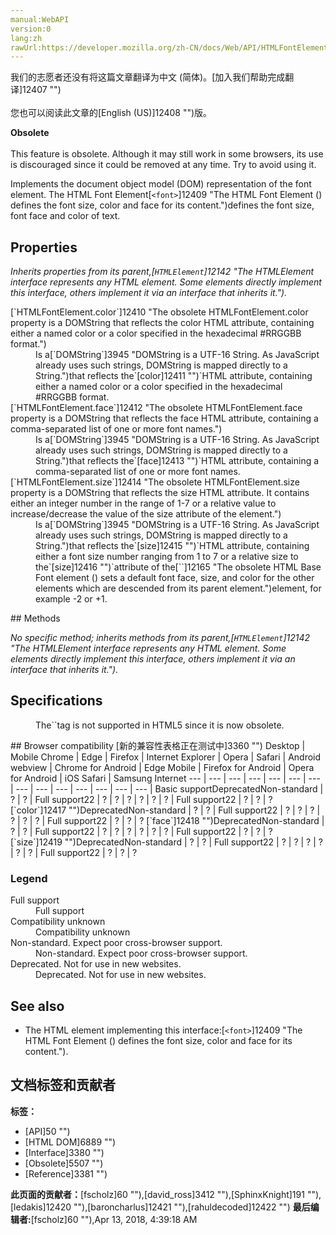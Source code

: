 ```yaml
---
manual:WebAPI
version:0
lang:zh
rawUrl:https://developer.mozilla.org/zh-CN/docs/Web/API/HTMLFontElement
---
```




<bdi>我们的志愿者还没有将这篇文章翻译为<bdi>中文 (简体)</bdi>。[加入我们帮助完成翻译]12407 "")<br></br>您也可以阅读此文章的[English (US)]12408 "")版。</bdi>






**Obsolete**<br></br>This feature is obsolete. Although it may still work in some browsers, its use is discouraged since it could be removed at any time. Try to avoid using it.





Implements the document object model (DOM) representation of the font element. The HTML Font Element[`<font>`]12409 "The HTML Font Element (<font>) defines the font size, color and face for its content.")defines the font size, font face and color of text.


## Properties<a name="Properties"></a>


<em>Inherits properties from its parent,[`HTMLElement`]12142 "The HTMLElement interface represents any HTML element. Some elements directly implement this interface, others implement it via an interface that inherits it.").</em>

<dl><dt>[`HTMLFontElement.color`]12410 "The obsolete HTMLFontElement.color property is a DOMString that reflects the color HTML attribute, containing either a named color or a color specified in the hexadecimal #RRGGBB format.")</dt><dd>Is a[`DOMString`]3945 "DOMString is a UTF-16 String. As JavaScript already uses such strings, DOMString is mapped directly to a String.")that reflects the`[color]12411 "")`HTML attribute, containing either a named color or a color specified in the hexadecimal #RRGGBB format.</dd><dt>[`HTMLFontElement.face`]12412 "The obsolete HTMLFontElement.face property is a DOMString that reflects the face HTML attribute, containing a comma-separated list of one or more font names.")</dt><dd>Is a[`DOMString`]3945 "DOMString is a UTF-16 String. As JavaScript already uses such strings, DOMString is mapped directly to a String.")that reflects the`[face]12413 "")`HTML attribute, containing a comma-separated list of one or more font names.</dd><dt>[`HTMLFontElement.size`]12414 "The obsolete HTMLFontElement.size property is a DOMString that reflects the size HTML attribute. It contains either an integer number in the range of 1-7 or a relative value to increase/decrease the value of the size attribute of the <basefont> element.")</dt><dd>Is a[`DOMString`]3945 "DOMString is a UTF-16 String. As JavaScript already uses such strings, DOMString is mapped directly to a String.")that reflects the`[size]12415 "")`HTML attribute, containing either a font size number ranging from 1 to 7 or a relative size to the`[size]12416 "")`attribute of the[`<basefont>`]12165 "The obsolete HTML Base Font element (<basefont>) sets a default font face, size, and color for the other elements which are descended from its parent element.")element, for example -2 or +1.</dd></dl>
## Methods<a name="Methods"></a>


<em>No specific method; inherits methods from its parent,[`HTMLElement`]12142 "The HTMLElement interface represents any HTML element. Some elements directly implement this interface, others implement it via an interface that inherits it.").</em>


## Specifications<a name="Specifications"></a>
<dl><dd>The`<font>`tag is not supported in HTML5 since it is now obsolete.</dd></dl>
## Browser compatibility<a name="Browser_compatibility"></a>
[新的兼容性表格正在测试中<i></i>]3360 "")
<abbr>Desktop<i></i></abbr> | <abbr>Mobile<i></i></abbr> 
<abbr>Chrome<i></i></abbr> | <abbr>Edge<i></i></abbr> | <abbr>Firefox<i></i></abbr> | <abbr>Internet Explorer<i></i></abbr> | <abbr>Opera<i></i></abbr> | <abbr>Safari<i></i></abbr> | <abbr>Android webview<i></i></abbr> | <abbr>Chrome for Android<i></i></abbr> | <abbr>Edge Mobile<i></i></abbr> | <abbr>Firefox for Android<i></i></abbr> | <abbr>Opera for Android<i></i></abbr> | <abbr>iOS Safari<i></i></abbr> | <abbr>Samsung Internet<i></i></abbr> 
 ---  |  ---  |  ---  |  ---  |  ---  |  ---  |  ---  |  ---  |  ---  |  ---  |  ---  |  ---  |  ---  |  ---  | 
Basic support<abbr>Deprecated<i></i></abbr><abbr>Non-standard<i></i></abbr> | <abbr>?</abbr> | <abbr>?</abbr> | <abbr>Full support</abbr>22 | <abbr>?</abbr> | <abbr>?</abbr> | <abbr>?</abbr> | <abbr>?</abbr> | <abbr>?</abbr> | <abbr>?</abbr> | <abbr>Full support</abbr>22 | <abbr>?</abbr> | <abbr>?</abbr> | <abbr>?</abbr> 
[`color`]12417 "")<abbr>Deprecated<i></i></abbr><abbr>Non-standard<i></i></abbr> | <abbr>?</abbr> | <abbr>?</abbr> | <abbr>Full support</abbr>22 | <abbr>?</abbr> | <abbr>?</abbr> | <abbr>?</abbr> | <abbr>?</abbr> | <abbr>?</abbr> | <abbr>?</abbr> | <abbr>Full support</abbr>22 | <abbr>?</abbr> | <abbr>?</abbr> | <abbr>?</abbr> 
[`face`]12418 "")<abbr>Deprecated<i></i></abbr><abbr>Non-standard<i></i></abbr> | <abbr>?</abbr> | <abbr>?</abbr> | <abbr>Full support</abbr>22 | <abbr>?</abbr> | <abbr>?</abbr> | <abbr>?</abbr> | <abbr>?</abbr> | <abbr>?</abbr> | <abbr>?</abbr> | <abbr>Full support</abbr>22 | <abbr>?</abbr> | <abbr>?</abbr> | <abbr>?</abbr> 
[`size`]12419 "")<abbr>Deprecated<i></i></abbr><abbr>Non-standard<i></i></abbr> | <abbr>?</abbr> | <abbr>?</abbr> | <abbr>Full support</abbr>22 | <abbr>?</abbr> | <abbr>?</abbr> | <abbr>?</abbr> | <abbr>?</abbr> | <abbr>?</abbr> | <abbr>?</abbr> | <abbr>Full support</abbr>22 | <abbr>?</abbr> | <abbr>?</abbr> | <abbr>?</abbr> 


### Legend<a name="Legend"></a>
<dl><dt><abbr>Full support</abbr></dt><dd>Full support</dd><dt><abbr>Compatibility unknown</abbr></dt><dd>Compatibility unknown</dd><dt><abbr>Non-standard. Expect poor cross-browser support.<i></i></abbr></dt><dd>Non-standard. Expect poor cross-browser support.</dd><dt><abbr>Deprecated. Not for use in new websites.<i></i></abbr></dt><dd>Deprecated. Not for use in new websites.</dd></dl>


## See also<a name="See_also"></a>

* The HTML element implementing this interface:[`<font>`]12409 "The HTML Font Element (<font>) defines the font size, color and face for its content.").



## 文档标签和贡献者
**标签：**
* [API]50 "")
* [HTML DOM]6889 "")
* [Interface]3380 "")
* [Obsolete]5507 "")
* [Reference]3381 "")

**此页面的贡献者：**[fscholz]60 ""),[david_ross]3412 ""),[SphinxKnight]191 ""),[ledakis]12420 ""),[baroncharlus]12421 ""),[rahuldecoded]12422 "")
**最后编辑者:**[fscholz]60 ""),<time>Apr 13, 2018, 4:39:18 AM</time>


